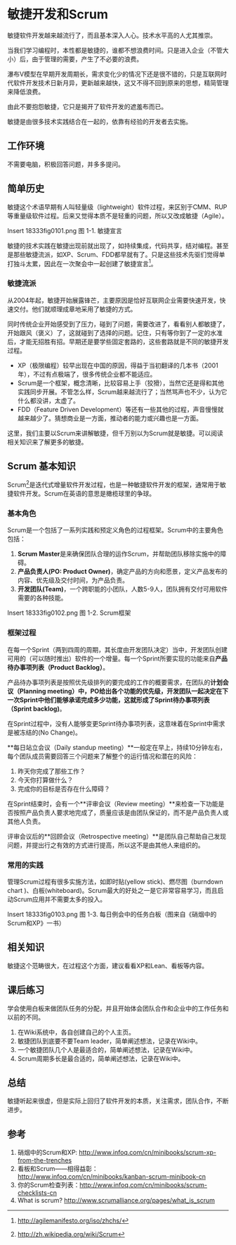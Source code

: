 # 敏捷开发和Scrum #
敏捷软件开发越来越流行了，而且基本深入人心。技术水平高的人尤其推崇。

当我们学习编程时，本性都是敏捷的，谁都不想浪费时间。只是进入企业（不管大小）后，由于管理的需要，产生了不必要的浪费。

瀑布V模型在早期开发周期长，需求变化少的情况下还是很不错的，只是互联网时代软件开发技术日新月异，更新越来越快，这又不得不回到原来的思想，精简管理来降低浪费。

由此不要抱怨敏捷，它只是揭开了软件开发的遮羞布而已。

敏捷是由很多技术实践结合在一起的，依靠有经验的开发者去实施。

## 工作环境 ##
不需要电脑，积极回答问题，并多多提问。

## 简单历史 ##
敏捷这个术语早期有人叫轻量级（lightweight）软件过程，来区别于CMM、RUP等重量级软件过程。后来又觉得本质不是轻重的问题，所以又改成敏捷（Agile）。

Insert 18333fig0101.png 
图 1-1. 敏捷宣言

敏捷的技术实践在敏捷出现前就出现了，如持续集成，代码共享，结对编程。甚至是那些敏捷流派，如XP、Scrum、FDD都早就有了。只是这些技术先驱们觉得单打独斗太累，因此在一次聚会中一起创建了敏捷宣言[^11]。

### 敏捷流派 ###
从2004年起，敏捷开始展露锋芒，主要原因是恰好互联网企业需要快速开发，快速交付。他们就顺理成章地采用了敏捷的方式。

同时传统企业开始感受到了压力，碰到了问题，需要改进了，看看别人都敏捷了，开始跟风（褒义）了，这就碰到了选择的问题。记住，只有等你到了一定的水准后，才能无招胜有招。早期还是要学些固定套路的，这些套路就是不同的敏捷开发过程。

 * XP（极限编程）较早出现在中国的原因，得益于当初翻译的几本书（2001年），不过有点极端了，很多传统企业都不能适应。
 * Scrum是一个框架，概念清晰，比较容易上手（狡猾），当然它还是得和其他实践同步开展。不管怎么样，Scrum越来越流行了；当然骂声也不少，认为它什么都没讲，太虚了。
 * FDD（Feature Driven Development）等还有一些其他的过程，声音慢慢就越来越少了。猜想商业是一方面，推动者的能力或兴趣也是一方面。
 
这里，我们主要以Scrum来讲解敏捷，但千万别以为Scrum就是敏捷。可以阅读相关知识来了解更多的敏捷。

## Scrum 基本知识 ##
Scrum[^12]是迭代式增量软件开发过程，也是一种敏捷软件开发的框架，通常用于敏捷软件开发。Scrum在英语的意思是橄榄球里的争球。

### 基本角色 ###
Scrum是一个包括了一系列实践和预定义角色的过程框架。Scrum中的主要角色包括：

 1. **Scrum Master**是来确保团队合理的运作Scrum，并帮助团队移除实施中的障碍。
 2. **产品负责人(PO: Product Owner)**，确定产品的方向和愿景，定义产品发布的内容、优先级及交付时间，为产品负责。
 3. **开发团队(Team)**，一个跨职能的小团队，人数5-9人，团队拥有交付可用软件需要的各种技能。
 
Insert 18333fig0102.png 
图 1-2. Scrum框架
 
### 框架过程 ### 
在每一个Sprint（两到四周的周期，其长度由开发团队决定）当中，开发团队创建可用的（可以随时推出）软件的一个增量。每一个Sprint所要实现的功能来自**产品待办事项列表（Product Backlog）**。

产品待办事项列表是按照优先级排列的要完成的工作的概要需求，在团队的**计划会议（Planning meeting）**中，PO给出各个功能的优先级，开发团队一起决定在下一次Sprint中他们能够承诺完成多少功能，这就形成了**Sprint待办事项列表（Sprint backlog)**。

在Sprint过程中，没有人能够变更Sprint待办事项列表，这意味着在Sprint中需求是被冻结的(No Change)。

**每日站立会议（Daily standup meeting）**一般定在早上，持续10分钟左右，每个团队成员需要回答三个问题来了解整个的运行情况和潜在的风险：

 1. 昨天你完成了那些工作？
 2. 今天你打算做什么？
 3. 完成你的目标是否存在什么障碍？
 
在Sprint结束时，会有一个**评审会议（Review meeting）**来检查一下功能是否按照产品负责人要求地完成了，质量应该是由团队保证的，而不是产品负责人或其他人负责。

评审会议后的**回顾会议（Retrospective meeting）**是团队自己帮助自己发现问题，并提出行之有效的方式进行提高，所以这不是由其他人来组织的。

### 常用的实践 ###
管理Scrum过程有很多实施方法，如即时贴(yellow stick)、燃尽图（burndown chart )、白板(whiteboard)。Scrum最大的好处之一是它非常容易学习，而且启动Scrum应用并不需要太多的投入。

Insert 18333fig0103.png 
图 1-3. 每日例会中的任务白板（图来自《硝烟中的Scrum和XP》一书）

## 相关知识 ##
敏捷这个范畴很大，在过程这个方面，建议看看XP和Lean、看板等内容。

## 课后练习 ##
学会使用白板来做团队任务的分配，并且开始体会团队合作和企业中的工作任务和以前的不同。

 1. 在Wiki系统中，各自创建自己的个人主页。
 2. 敏捷团队到底要不要Team leader，简单阐述想法，记录在Wiki中。
 3. 一个敏捷团队几个人是最适合的，简单阐述想法，记录在Wiki中。
 4. Scrum周期多长是最合适的，简单阐述想法，记录在Wiki中。
 
## 总结 ##
敏捷听起来很虚，但是实际上回归了软件开发的本质，关注需求，团队合作，不断进步。

## 参考 ##
 1. 硝烟中的Scrum和XP: http://www.infoq.com/cn/minibooks/scrum-xp-from-the-trenches
 2. 看板和Scrum——相得益彰：http://www.infoq.com/cn/minibooks/kanban-scrum-minibook-cn
 3. 你的Scrum检查列表：http://www.infoq.com/cn/minibooks/scrum-checklists-cn
 4. What is scrum? http://www.scrumalliance.org/pages/what_is_scrum
 
 [^11]: http://agilemanifesto.org/iso/zhchs/
 [^12]: http://zh.wikipedia.org/wiki/Scrum
 
